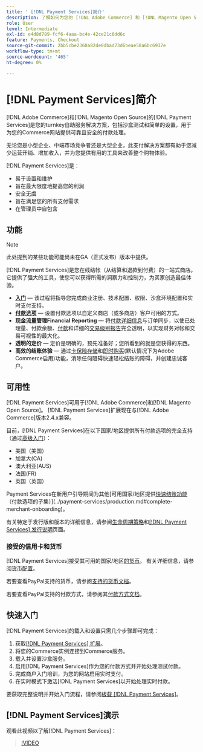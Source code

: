 ```yaml
---
title: ' [!DNL Payment Services]简介'
description: 了解如何为您的 [!DNL Adobe Commerce] 和 [!DNL Magento Open Source] 网站安装并使用 [!DNL Payment Services] 作为全包式、可靠且安全的付款处理解决方案。
role: User
level: Intermediate
exl-id: e4d8d789-fcf6-4aaa-bc4e-42ce21c6dd6c
feature: Payments, Checkout
source-git-commit: 2bb5cbe2360a82de0dbad73d6beae58a6bc6937e
workflow-type: tm+mt
source-wordcount: '465'
ht-degree: 0%

---
```


# [!DNL Payment Services]简介

[!DNL Adobe Commerce]和[!DNL Magento Open Source]的[!DNL Payment Services]是您的turnkey自助服务解决方案，包括沙盒测试和简单的设置，用于为您的Commerce网站提供可靠且安全的付款处理。

无论您是小型企业、中端市场竞争者还是大型企业，此支付解决方案都有助于您减少运营开销、增加收入，并为您提供有用的工具来改善整个购物体验。

[!DNL Payment Services]是：

* 易于设置和维护
* 旨在最大限度地提高您的利润
* 安全无虞
* 旨在满足您的所有支付需求
* 在管理员中自包含

## 功能

>[!NOTE]
>
>此处提到的某些功能可能尚未在GA（正式发布）版本中提供。

[!DNL Payment Services]是您在线结帐（从结算和退款到付费）的一站式商店。 它提供了强大的工具，使您可以获得所需的洞察力和控制力，为买家创造最佳体验。

* [**入门**](onboard.md) — 该过程将指导您完成商业注册、技术配置、权限、沙盒环境配置和实时支付支持。
* [**付款选项**](payments-options.md) — 设置付款选项以自定义商店（或多商店）客户可用的方式。
* **现金流量管理Financial Reporting** — 将[付款详细信息](order-payment-status.md)与订单同步，以使已处理量、付款余额、[付款](payouts.md)和详细的[交易级别报告](transactions.md)完全透明，以实现财务对帐和交易可视性的最大化。
* **透明的定价** — 定价是明确的，预先准备好；您所看到的就是您获得的东西。
* **高效的结账体验** — 通过[卡保险存储](vaulting.md)和[即时购买](https://experienceleague.adobe.com/docs/commerce-admin/stores-sales/point-of-purchase/checkout-instant-purchase.html)(默认情况下为Adobe Commerce启用)功能，消除任何阻碍快速轻松结账的障碍，并创建忠诚客户。

## 可用性

[!DNL Payment Services]可用于[!DNL Adobe Commerce]和[!DNL Magento Open Source]。 [!DNL Payment Services]扩展现在与[!DNL Adobe Commerce]版本2.4.x兼容。

目前，[!DNL Payment Services]在以下国家/地区提供所有付款选项的完全支持（通过[高级入门](../payment-services/production.md#advanced-onboarding)）：

* 美国（美国）
* 加拿大(CA)
* 澳大利亚(AUS)
* 法国(FR)
* 英国（英国）

Payment Services在新用户引导期间为其他[可用国家/地区提供[快速结账功能](../payment-services/payments-options.md)（付款选项的子集）](../payment-services/production.md#complete-merchant-onboarding)。

有关特定于发行版和版本的详细信息，请参阅[生命周期策略](https://experienceleague.adobe.com/docs/commerce-operations/release/planning/lifecycle-policy.html)和[[!DNL Payment Services] 发行说明](release-notes.md)页面。

### 接受的信用卡和货币

[!DNL Payment Services]接受其可用的国家/地区[的货币](#availability)。 有关详细信息，请参阅[货币配置](https://experienceleague.adobe.com/docs/commerce-admin/stores-sales/site-store/currency/currency-configuration.html)。

若要查看PayPal支持的货币，请参阅[支持的货币文档](https://developer.paypal.com/docs/reports/reference/paypal-supported-currencies/)。

若要查看PayPal支持的付款方式，请参阅其[付款方式文档](https://developer.paypal.com/docs/checkout/payment-methods/)。

## 快速入门

[!DNL Payment Services]的载入和设置只需几个步骤即可完成：

1. 获取[[!DNL Payment Services] 扩展](install.md)。
1. 将您的Commerce实例连接到Commerce服务。
1. 载入并设置沙盒服务。
1. 启用[!DNL Payment Services]作为您的付款方式并开始处理测试付款。
1. 完成商户入门培训，为您的网站启用实时支付。
1. 在实时模式下激活[!DNL Payment Services]以开始处理实时付款。

要获取完整说明并开始入门流程，请参阅[板载 [!DNL Payment Services]](onboard.md)。

## [!DNL Payment Services]演示

观看此视频以了解[!DNL Payment Services]：

>[!VIDEO](https://video.tv.adobe.com/v/343990?quality=12)
